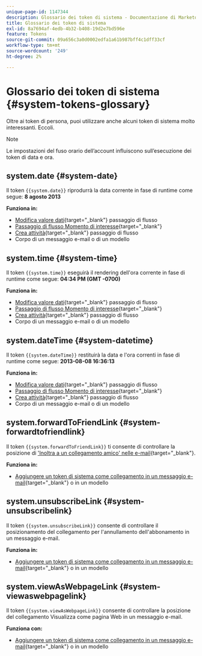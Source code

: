 ```yaml
---
unique-page-id: 1147344
description: Glossario dei token di sistema - Documentazione di Marketo - Documentazione del prodotto
title: Glossario dei token di sistema
exl-id: 8a7694af-4edb-4b32-b408-19d2e7bd596e
feature: Tokens
source-git-commit: 09a656c3a0d0002edfa1a61b987bff4c1dff33cf
workflow-type: tm+mt
source-wordcount: '249'
ht-degree: 2%

---
```


# Glossario dei token di sistema {#system-tokens-glossary}

Oltre ai token di persona, puoi utilizzare anche alcuni token di sistema molto interessanti. Eccoli.

>[!NOTE]
>
>Le impostazioni del fuso orario dell’account influiscono sull’esecuzione dei token di data e ora.

## system.date {#system-date}

Il token `{{system.date}}` riprodurrà la data corrente in fase di runtime come segue: **8 agosto 2013**

**Funziona in:**

* [Modifica valore dati](/help/marketo/product-docs/core-marketo-concepts/smart-campaigns/flow-actions/change-data-value.md){target="_blank"} passaggio di flusso
* [Passaggio di flusso Momento di interesse](/help/marketo/product-docs/core-marketo-concepts/smart-campaigns/flow-actions/interesting-moment.md){target="_blank"}
* [Crea attività](/help/marketo/product-docs/core-marketo-concepts/smart-campaigns/salesforce-flow-actions/create-task.md){target="_blank"} passaggio di flusso
* Corpo di un messaggio e-mail o di un modello

## system.time {#system-time}

Il token `{{system.time}}` eseguirà il rendering dell&#39;ora corrente in fase di runtime come segue: **04:34 PM (GMT -0700)**

**Funziona in:**

* [Modifica valore dati](/help/marketo/product-docs/core-marketo-concepts/smart-campaigns/flow-actions/change-data-value.md){target="_blank"} passaggio di flusso
* [Passaggio di flusso Momento di interesse](/help/marketo/product-docs/core-marketo-concepts/smart-campaigns/flow-actions/interesting-moment.md){target="_blank"}
* [Crea attività](/help/marketo/product-docs/core-marketo-concepts/smart-campaigns/salesforce-flow-actions/create-task.md){target="_blank"} passaggio di flusso
* Corpo di un messaggio e-mail o di un modello

## system.dateTime {#system-datetime}

Il token `{{system.dateTime}}` restituirà la data e l&#39;ora correnti in fase di runtime come segue: **2013-08-08 16:36:13**

**Funziona in:**

* [Modifica valore dati](/help/marketo/product-docs/core-marketo-concepts/smart-campaigns/flow-actions/change-data-value.md){target="_blank"} passaggio di flusso
* [Passaggio di flusso Momento di interesse](/help/marketo/product-docs/core-marketo-concepts/smart-campaigns/flow-actions/interesting-moment.md){target="_blank"}
* [Crea attività](/help/marketo/product-docs/core-marketo-concepts/smart-campaigns/salesforce-flow-actions/create-task.md){target="_blank"} passaggio di flusso
* Corpo di un messaggio e-mail o di un modello

## system.forwardToFriendLink {#system-forwardtofriendlink}

Il token `{{system.forwardToFriendLink}}` ti consente di controllare la posizione di [&#39;Inoltra a un collegamento amico&#39; nelle e-mail](/help/marketo/product-docs/email-marketing/general/functions-in-the-editor/forward-to-a-friend-link-in-emails.md){target="_blank"}.

**Funziona in:**

* [Aggiungere un token di sistema come collegamento in un messaggio e-mail](/help/marketo/product-docs/email-marketing/general/using-tokens/add-a-system-token-as-a-link-in-an-email.md){target="_blank"} o in un modello

## system.unsubscribeLink {#system-unsubscribelink}

Il token `{{system.unsubscribeLink}}` consente di controllare il posizionamento del collegamento per l&#39;annullamento dell&#39;abbonamento in un messaggio e-mail.

**Funziona in:**

* [Aggiungere un token di sistema come collegamento in un messaggio e-mail](/help/marketo/product-docs/email-marketing/general/using-tokens/add-a-system-token-as-a-link-in-an-email.md){target="_blank"} o in un modello

## system.viewAsWebpageLink {#system-viewaswebpagelink}

Il token `{{system.viewAsWebpageLink}}` consente di controllare la posizione del collegamento Visualizza come pagina Web in un messaggio e-mail.

**Funziona con:**

* [Aggiungere un token di sistema come collegamento in un messaggio e-mail](/help/marketo/product-docs/email-marketing/general/using-tokens/add-a-system-token-as-a-link-in-an-email.md){target="_blank"} o in un modello
